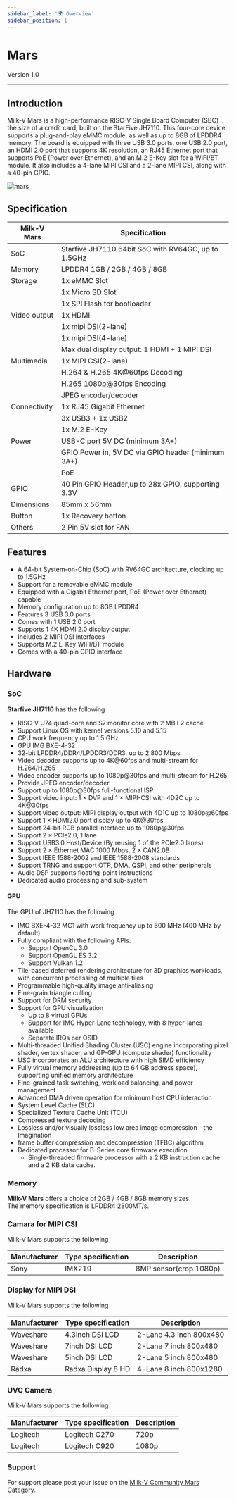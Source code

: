 ```yaml
---
sidebar_label: '🌍 Overview'
sidebar_position: 1
---
```


# Mars

Version 1.0 

-------------------------
## Introduction
Milk-V Mars is a high-performance RISC-V Single Board Computer (SBC) the size of a credit card, built on the StarFive JH7110. This four-core device supports a plug-and-play eMMC module, as well as up to 8GB of LPDDR4 memory. The board is equipped with three USB 3.0 ports, one USB 2.0 port, an HDMI 2.0 port that supports 4K resolution, an RJ45 Ethernet port that supports PoE (Power over Ethernet), and an M.2 E-Key slot for a WIFI/BT module. It also includes a 4-lane MIPI CSI and a 2-lane MIPI CSI, along with a 40-pin GPIO.  
  
![mars](/docs/mars/mars.webp)

## Specification
| Milk-V Mars  | Specification                                       |
|--------------|-----------------------------------------------------|
| SoC          | Starfive JH7110 64bit SoC with RV64GC, up to 1.5GHz |
| Memory       | LPDDR4 1GB / 2GB / 4GB / 8GB                        |
| Storage      | 1x eMMC Slot                                        |
|              | 1x Micro SD Slot                                    |
|              | 1x SPI Flash for bootloader                         |
| Video output | 1x HDMI                                             |
|              | 1x mipi DSI(2-lane)                                 |
|              | 1x mipi DSI(4-lane)                                 |
|              | Max dual display output: 1 HDMI + 1 MIPI DSI        |
| Multimedia   | 1x MIPI CSI(2-lane)                                 |
|              | H.264 & H.265 4K@60fps Decoding                     |
|              | H.265 1080p@30fps Encoding                          |
|              | JPEG encoder/decoder                                |
| Connectivity | 1x RJ45 Gigabit Ethernet                            |
|              | 3x USB3 + 1x USB2                                   |
|              | 1x M.2 E-Key                                        |
| Power        | USB-C port 5V DC (minimum 3A+)                      |
|              | GPIO Power in, 5V DC via GPIO header (minimum 3A+)  |
|              | PoE                                                 |
| GPIO         | 40 Pin GPIO Header,up to 28x GPIO, supporting 3.3V  |
| Dimensions   | 85mm x 56mm                                         |
| Button       | 1x Recovery botton                                  |
| Others       | 2 Pin 5V slot for FAN                               |

## Features 

- A 64-bit System-on-Chip (SoC) with RV64GC architecture, clocking up to 1.5GHz
- Support for a removable eMMC module
- Equipped with a Gigabit Ethernet port, PoE (Power over Ethernet) capable
- Memory configuration up to 8GB LPDDR4
- Features 3 USB 3.0 ports
- Comes with 1 USB 2.0 port
- Supports 1 4K HDMI 2.0 display output
- Includes 2 MIPI DSI interfaces
- Supports M.2 E-Key WIFI/BT module
- Comes with a 40-pin GPIO interface

## Hardware
### SoC
**Starfive JH7110** has the following 
- RISC-V U74 quad-core and S7 monitor core with 2 MB L2 cache
- Support Linux OS with kernel versions 5.10 and 5.15
- CPU work frequency up to 1.5 GHz
- GPU IMG BXE-4-32
- 32-bit LPDDR4/DDR4/LPDDR3/DDR3, up to 2,800 Mbps
- Video decoder supports up to 4K@60fps and multi-stream for H.264/H.265
- Video encoder supports up to 1080p@30fps and multi-stream for H.265
- Provide JPEG encoder/decoder
- Support up to 1080p@30fps full-functional ISP
- Support video input: 1 × DVP and 1 × MIPI-CSI with 4D2C up to 4K@30fps
- Support video output: MIPI display output with 4D1C up to 1080p@60fps
- Support 1 × HDMI2.0 port display up to 4K@30fps
- Support 24-bit RGB parallel interface up to 1080p@30fps
- Support 2 × PCIe2.0, 1 lane
- Support USB3.0 Host/Device (By reusing 1 of the PCIe2.0 lanes)
- Support 2 × Ethernet MAC 1000 Mbps, 2 × CAN2.0B
- Support IEEE 1588-2002 and IEEE 1588-2008 standards
- Support TRNG and support OTP, DMA, QSPI, and other peripherals
- Audio DSP supports floating-point instructions
- Dedicated audio processing and sub-system

#### GPU
The GPU of JH7110 has the following 
- IMG BXE-4-32 MC1 with work frequency up to 600 MHz (400 MHz by default)
- Fully compliant with the following APIs:
    - Support OpenCL 3.0
    - Support OpenGL ES 3.2
    - Support Vulkan 1.2
- Tile-based deferred rendering architecture for 3D graphics workloads, with concurrent processing of multiple tiles
- Programmable high-quality image anti-aliasing
- Fine-grain triangle culling
- Support for DRM security
- Support for GPU visualization
    - Up to 8 virtual GPUs
    - Support for IMG Hyper-Lane technology, with 8 hyper-lanes available
    - Separate IRQs per OSID
- Multi-threaded Unified Shading Cluster (USC) engine incorporating pixel shader, vertex shader, and GP-GPU (compute shader) functionality
- USC incorporates an ALU architecture with high SIMD efficiency
- Fully virtual memory addressing (up to 64 GB address space), supporting unified memory architecture
- Fine-grained task switching, workload balancing, and power management
- Advanced DMA driven operation for minimum host CPU interaction
- System Level Cache (SLC)
- Specialized Texture Cache Unit (TCU)
- Compressed texture decoding
- Lossless and/or visually lossless low area image compression - the Imagination
- frame buffer compression and decompression (TFBC) algorithm
- Dedicated processor for B-Series core firmware execution
    - Single-threaded firmware processor with a 2 KB instruction cache and a 2 KB data cache.

### Memory
**Milk-V Mars** offers a choice of 2GB / 4GB / 8GB memory sizes.  
The memory specification is LPDDR4 2800MT/s.

### Camara for MIPI CSI 
Milk-V Mars supports the following 

| Manufacturer | Type specification | Description            |
|--------------|--------------------|------------------------|
| Sony         | IMX219             | 8MP sensor(crop 1080p) |

### Display for MIPI DSI
Milk-V Mars supports the following 

| Manufacturer | Type specification | Description            |
|--------------|--------------------|------------------------|
| Waveshare         | 4.3inch DSI LCD             | 2-Lane 4.3 inch 800x480 |
| Waveshare         | 7inch DSI LCD             | 2-Lane 7 inch 800x480 |
| Waveshare         | 5inch DSI LCD             | 2-Lane 5 inch 800x480 |
| Radxa         | Radxa Display 8 HD             | 4-Lane 8 inch 800x1280 |

### UVC Camera
Milk-V Mars supports the following 

| Manufacturer | Type specification | Description            |
|--------------|--------------------|------------------------|
| Logitech          | Logitech C270             | 720p |
| Logitech          | Logitech C920             | 1080p |

### Support
For support please post your issue on the [Milk-V Community Mars Category](https://community.milkv.io/c/mars).
